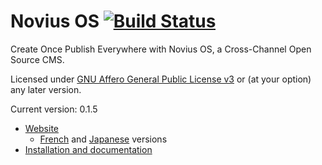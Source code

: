 # Novius OS [![Build Status](https://travis-ci.org/novius-os/novius-os.png?branch=master/0.1.5)](https://travis-ci.org/novius-os/novius-os)

Create Once Publish Everywhere with Novius OS, a Cross-Channel Open Source CMS.

Licensed under [GNU Affero General Public License v3](http://www.gnu.org/licenses/agpl-3.0.html) or (at your option) any later version.

Current version: 0.1.5

* [Website](http://www.novius-os.org/en/)
  * [French](http://www.novius-os.org) and [Japanese](http://www.novius-os.org/jp/) versions
* [Installation and documentation](https://github.com/novius-os/novius-os/wiki)